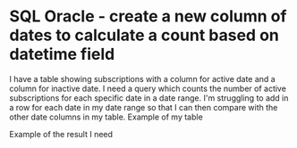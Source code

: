 
# SQL Oracle - create a new column of dates to calculate a count based on datetime field

I have a table showing subscriptions with a column for active date and a column for inactive date. I need a query which counts the number of active subscriptions for each specific date in a date range.
I'm struggling to add in a row for each date in my date range so that I can then compare with the other date columns in my table.
Example of my table

Example of the result I need


        